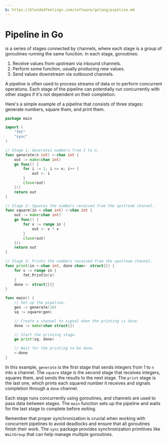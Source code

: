 ```yaml
---
b: https://blendedfeelings.com/software/golang/pipeline.md
---
```


# Pipeline in Go
is a series of stages connected by channels, where each stage is a group of goroutines running the same function. In each stage, goroutines:

1. Receive values from upstream via inbound channels.
2. Perform some function, usually producing new values.
3. Send values downstream via outbound channels.

A pipeline is often used to process streams of data or to perform concurrent operations. Each stage of the pipeline can potentially run concurrently with other stages if it's not dependent on their completion.

Here's a simple example of a pipeline that consists of three stages: generate numbers, square them, and print them.

```go
package main

import (
	"fmt"
	"sync"
)

// Stage 1: Generates numbers from 1 to n.
func generate(n int) <-chan int {
	out := make(chan int)
	go func() {
		for i := 1; i <= n; i++ {
			out <- i
		}
		close(out)
	}()
	return out
}

// Stage 2: Squares the numbers received from the upstream channel.
func square(in <-chan int) <-chan int {
	out := make(chan int)
	go func() {
		for v := range in {
			out <- v * v
		}
		close(out)
	}()
	return out
}

// Stage 3: Prints the numbers received from the upstream channel.
func print(in <-chan int, done chan<- struct{}) {
	for v := range in {
		fmt.Println(v)
	}
	done <- struct{}{}
}

func main() {
	// Set up the pipeline.
	gen := generate(10)
	sq := square(gen)

	// Create a channel to signal when the printing is done.
	done := make(chan struct{})

	// Start the printing stage.
	go print(sq, done)

	// Wait for the printing to be done.
	<-done
}
```

In this example, `generate` is the first stage that sends integers from 1 to `n` into a channel. The `square` stage is the second stage that receives integers, squares them, and sends the results to the next stage. The `print` stage is the last one, which prints each squared number it receives and signals completion through a `done` channel.

Each stage runs concurrently using goroutines, and channels are used to pass data between stages. The `main` function sets up the pipeline and waits for the last stage to complete before exiting.

Remember that proper synchronization is crucial when working with concurrent pipelines to avoid deadlocks and ensure that all goroutines finish their work. The `sync` package provides synchronization primitives like `WaitGroup` that can help manage multiple goroutines.